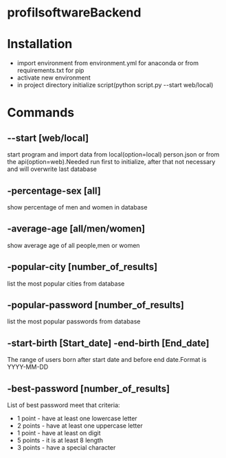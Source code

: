 # profilsoftwareBackend

# Installation
- import environment from environment.yml for anaconda or from requirements.txt for pip
- activate new environment
- in project directory initialize script(python script.py --start web/local)

# Commands
## --start [web/local]
start program and import data from local(option=local) person.json or from the api(option=web).Needed run first to initialize, after that not necessary and will overwrite last database

## -percentage-sex [all]
show percentage of men and women in database

## -average-age [all/men/women]
show average age of all people,men or women

## -popular-city [number_of_results]
list the most popular cities from database

## -popular-password [number_of_results]
list the most popular passwords from database

## -start-birth [Start_date] -end-birth [End_date]
The range of users born after start date and before end date.Format is YYYY-MM-DD

## -best-password [number_of_results]
List of best password meet that criteria:
- 1 point - have at least one lowercase letter
- 2 points - have at least one uppercase letter
- 1 point - have at least on digit
- 5 points - it is at least 8 length
- 3 points - have a special character

